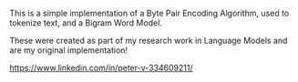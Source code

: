 This is a simple implementation of a Byte Pair Encoding Algorithm, used to tokenize text, and a Bigram Word Model. 

These were created as part of my research work in Language Models and are my original implementation!


https://www.linkedin.com/in/peter-v-334609211/
